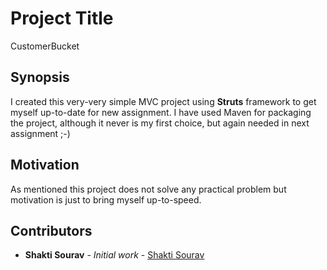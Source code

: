 # Project Title
CustomerBucket

## Synopsis

I created this very-very simple MVC project using **Struts** framework to get myself up-to-date for new assignment.
I have used Maven for packaging the project, although it never is my first choice, but again needed in next assignment ;-)


## Motivation

As mentioned this project does not solve any practical problem but motivation is just to bring myself up-to-speed.

## Contributors


* **Shakti Sourav** - *Initial work* - [Shakti Sourav](https://souravsp.github.io/)
